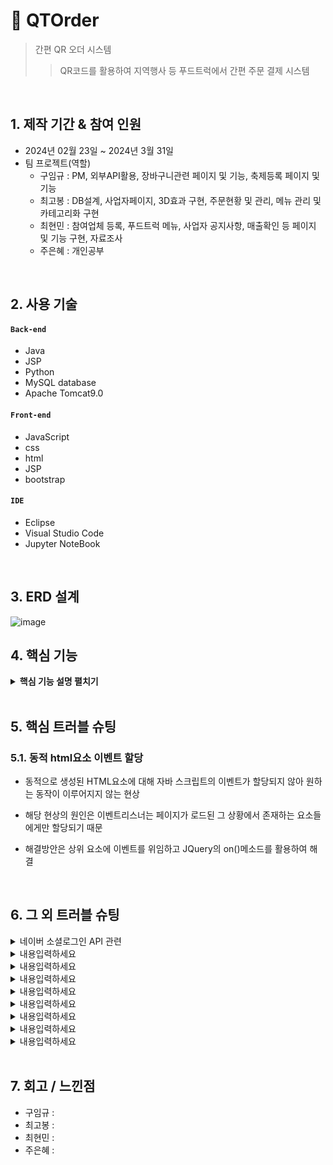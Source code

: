 # :pushpin: QTOrder
> 간편 QR 오더 시스템
>> QR코드를 활용하여 지역행사 등 푸드트럭에서 간편 주문 결제 시스템


</br>

## 1. 제작 기간 & 참여 인원
- 2024년 02월 23일 ~ 2024년 3월 31일
- 팀 프로젝트(역할)
  - 구임규 : PM, 외부API활용, 장바구니관련 페이지 및 기능, 축제등록 페이지 및 기능
  - 최고봉 : DB설계, 사업자페이지, 3D효과 구현, 주문현황 및 관리, 메뉴 관리 및 카테고리화 구현
  - 최현민 : 참여업체 등록, 푸드트럭 메뉴, 사업자 공지사항, 매출확인 등 페이지 및 기능 구현, 자료조사
  - 주은혜 : 개인공부

</br>

## 2. 사용 기술
#### `Back-end`
  - Java
  - JSP
  - Python
  - MySQL database
  - Apache Tomcat9.0
    
#### `Front-end`
  - JavaScript
  - css
  - html
  - JSP
  - bootstrap

#### `IDE`
  - Eclipse
  - Visual Studio Code
  - Jupyter NoteBook


</br>

## 3. ERD 설계
![image](https://github.com/SMHRD-2021-KDT-AI-16/QTOrderRepo/assets/152265634/da5bc008-8de0-46d2-a037-547bcdcba37a)



## 4. 핵심 기능



<details>
<summary><b>핵심 기능 설명 펼치기</b></summary>
<div markdown="1">

### 4.1. 전체 흐름

![image](https://github.com/SMHRD-2021-KDT-AI-16/QTOrderRepo/assets/152265634/a0c00aa9-8b9b-403b-8afd-9960ade7631d)



### 4.2. 사업자 기능

- **푸드트럭 메뉴 등록**
  - 사업자가 언제든 본인의 매장 메뉴를 수정 가능
 
<img src="https://github.com/SMHRD-2021-KDT-AI-16/QTOrderRepo/assets/152265634/dfa13d59-a91b-4285-9e38-63d1a0289d7e" width="450px" height="300px" title="px(픽셀) 크기 설정"></img><br/>

- **푸드트럭 주문 현황**
  - 내장형 web API를 사용하여 음성으로 주문현황의 동작들을 처리할 수 있음.
<img src="https://github.com/SMHRD-2021-KDT-AI-16/QTOrderRepo/assets/152265634/e72a220e-e4fd-4152-b76c-617a97bb4c87" width="450px" height="300px" title="px(픽셀) 크기 설정"></img><br/>


### 4.3. 소비자 기능
- **간편 오더 시스템**
  - 축제 및 행사장에 있는 전체 푸드트럭의 현황을 볼수 있고, 해당 푸드트럭의 메뉴를 원거리에서 주문가능
<img src="https://github.com/SMHRD-2021-KDT-AI-16/QTOrderRepo/assets/152265634/f5d9e208-f45f-443f-9aa7-3aeb1acd5e12" width="450px" height="300px" title="px(픽셀) 크기 설정"></img><br/>
    

</div>
</details>

</br>

## 5. 핵심 트러블 슈팅
### 5.1. 동적 html요소 이벤트 할당
- 동적으로 생성된 HTML요소에 대해 자바 스크립트의 이벤트가 할당되지 않아 원하는 동작이 이루어지지 않는 현상

- 해당 현상의 원인은 이벤트리스너는 페이지가 로드된 그 상황에서 존재하는 요소들에게만 할당되기 때문

- 해결방안은 상위 요소에 이벤트를 위임하고 JQuery의 on()메소드를 활용하여 해결


</br>

## 6. 그 외 트러블 슈팅
<details>
<summary>네이버 소셜로그인 API 관련</summary>
<div markdown="1">

- 다른 환경에서도 소셜로그인이 진행될 수 있도록 URL을 변경 후 ajax나 session에 데이터를 저장하는 행위 자체가 이루어지지 않는 현상
- CORS 정책 위반으로 발생한 현상으로 Filter에서 헤더에 허용한다는 내용을 포함해서 전송해야 해결 가능
- ex) httpResponse.setHeader("Access-Control-Allow-Origin", "http://127.0.0.1:8081"); 

</div>
</details>

<details>
<summary>내용입력하세요</summary>
<div markdown="1">

- 내용입력하세요
   
</div>
</details>

<details>
<summary>내용입력하세요</summary>
<div markdown="1">

- 내용입력하세요

</div>
</details>

<details>
<summary>내용입력하세요</summary>
<div markdown="1">

- 내용입력하세요
- 내용입력하세요
 
</div>
</details>

<details>
<summary>내용입력하세요</summary>
<div markdown="1">

- 내용입력하세요
 
</div>
</details>

<details>
<summary>내용입력하세요</summary>
<div markdown="1">

- 내용입력하세요
- 내용입력하세요
 
</div>
</details>

<details>
<summary>내용입력하세요</summary>
<div markdown="1">

- 내용입력하세요
- 내용입력하세요
 
</div>
</details>

<details>
<summary>내용입력하세요</summary>
<div markdown="1">

- 내용입력하세요
 
</div>
</details>

<details>
<summary>내용입력하세요</summary>
<div markdown="1">

- 내용입력하세요
 
</div>
</details>
    
</br>

## 7. 회고 / 느낀점
- 구임규 : 
- 최고봉 : 
- 최현민 : 
- 주은혜 : 

